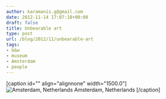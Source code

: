 ```yaml
---
author: karamanis.g@gmail.com
date: 2012-11-14 17:07:18+00:00
draft: false
title: Unbearable art
type: post
url: /blog/2012/11/unbearable-art
tags:
- b&w
- museum
- Amsterdam
- people
---
```


[caption id="" align="alignnone" width="1500.0"]![ Amsterdam, Netherlands ](/images/2012-11-14-201211unbearable-art/20121103-IMG_5159.jpg)
 Amsterdam, Netherlands [/caption]
